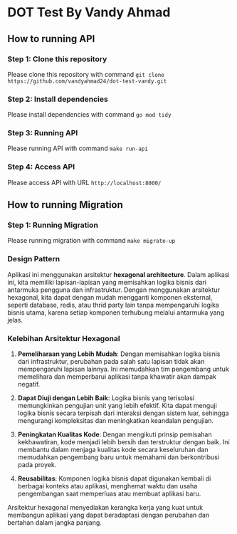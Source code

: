# DOT Test By Vandy Ahmad
## How to running API

### Step 1: Clone this repository
Please clone this repository with command `git clone https://github.com/vandyahmad24/dot-test-vandy.git`

### Step 2: Install dependencies
Please install dependencies with command `go mod tidy`

### Step 3: Running API
Please running API with command `make run-api`

### Step 4: Access API
Please access API with URL `http://localhost:8000/`

## How to running Migration

### Step 1: Running Migration
Please running migration with command `make migrate-up`



### Design Pattern
Aplikasi ini menggunakan arsitektur **hexagonal architecture**. Dalam aplikasi ini, kita memiliki lapisan-lapisan yang memisahkan logika bisnis dari antarmuka pengguna dan infrastruktur. Dengan menggunakan arsitektur hexagonal, kita dapat dengan mudah mengganti komponen eksternal, seperti database, redis, atau thrid party lain tanpa mempengaruhi logika bisnis utama, karena setiap komponen terhubung melalui antarmuka yang jelas.

### Kelebihan Arsitektur Hexagonal

1. **Pemeliharaan yang Lebih Mudah**: Dengan memisahkan logika bisnis dari infrastruktur, perubahan pada salah satu lapisan tidak akan mempengaruhi lapisan lainnya. Ini memudahkan tim pengembang untuk memelihara dan memperbarui aplikasi tanpa khawatir akan dampak negatif.

2. **Dapat Diuji dengan Lebih Baik**: Logika bisnis yang terisolasi memungkinkan pengujian unit yang lebih efektif. Kita dapat menguji logika bisnis secara terpisah dari interaksi dengan sistem luar, sehingga mengurangi kompleksitas dan meningkatkan keandalan pengujian.

3. **Peningkatan Kualitas Kode**: Dengan mengikuti prinsip pemisahan kekhawatiran, kode menjadi lebih bersih dan terstruktur dengan baik. Ini membantu dalam menjaga kualitas kode secara keseluruhan dan memudahkan pengembang baru untuk memahami dan berkontribusi pada proyek.

4. **Reusabilitas**: Komponen logika bisnis dapat digunakan kembali di berbagai konteks atau aplikasi, menghemat waktu dan usaha pengembangan saat memperluas atau membuat aplikasi baru.

Arsitektur hexagonal menyediakan kerangka kerja yang kuat untuk membangun aplikasi yang dapat beradaptasi dengan perubahan dan bertahan dalam jangka panjang.

